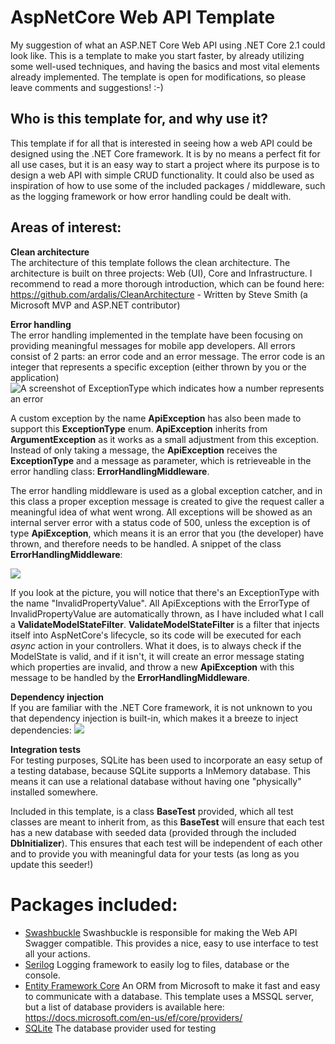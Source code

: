 # AspNetCore Web API Template
My suggestion of what an ASP.NET Core Web API using .NET Core 2.1 could look like. This is a template to make you start faster, by already utilizing some well-used techniques, and having the basics and most vital elements already implemented. 
The template is open for modifications, so please leave comments and suggestions! :-)


## Who is this template for, and why use it?
This template if for all that is interested in seeing how a web API could be designed using the .NET Core framework. It is by no means a perfect fit for all use cases, but it is an easy way to start a project where its purpose is to design a web API with simple CRUD functionality. It could also be used as inspiration of how to use some of the included packages / middleware, such as the logging framework or how error handling could be dealt with.

## Areas of interest:

**Clean architecture**  
The architecture of this template follows the clean architecture. The architecture is built on three projects: Web (UI), Core and Infrastructure.
I recommend to read a more thorough introduction, which can be found here: https://github.com/ardalis/CleanArchitecture - Written by Steve Smith (a Microsoft MVP and ASP.NET contributor)

**Error handling**  
The error handling implemented in the template have been focusing on providing meaningful messages for mobile app developers. All errors consist of 2 parts: an error code and an error message.
The error code is an integer that represents a specific exception (either thrown by you or the application)
![A screenshot of ExceptionType which indicates how a number represents an error](https://i.imgur.com/C8bpfu2.png)

A custom exception by the name **ApiException** has also been made to support this **ExceptionType** enum.
**ApiException** inherits from **ArgumentException** as it works as a small adjustment from this exception. Instead of only taking a message, the **ApiException** receives the **ExceptionType** and a message as parameter,  which is retrieveable in the error handling class: **ErrorHandlingMiddleware**.

The error handling middleware is used as a global exception catcher, and in this class a proper exception message is created to give the request caller a meaningful idea of what went wrong.
All exceptions will be showed as an internal server error with a status code of 500, unless the exception is of type **ApiException**, which means it is an error that you (the developer) have thrown, and therefore needs to be handled.
A snippet of the class **ErrorHandlingMiddleware**:

![](https://i.imgur.com/TkVTWDP.png)

If you look at the picture, you will notice that there's an ExceptionType with the name "InvalidPropertyValue". All ApiExceptions with the ErrorType of InvalidPropertyValue are automatically thrown, as I have included what I call a **ValidateModelStateFilter**. **ValidateModelStateFilter** is a filter that injects itself into AspNetCore's lifecycle, so its code will be executed for each *async* action in your controllers. What it does, is to always check if the ModelState is valid, and if it isn't, it will create an error message stating which properties are invalid, and throw a new **ApiException** with this message to be handled by the **ErrorHandlingMiddleware**.


**Dependency injection**  
If you are familiar with the .NET Core framework, it is not unknown to you that dependency injection is built-in, which makes it a breeze to inject dependencies:
![](https://i.imgur.com/fNDJ1CR.png)


**Integration tests**  
For testing purposes, SQLite has been used to incorporate an easy setup of a testing database, because SQLite supports a InMemory database. This means it can use a relational database without having one "physically" installed somewhere. 

Included in this template, is a class **BaseTest** provided, which all test classes are meant to inherit from, as this **BaseTest** will ensure that each test has a new database with seeded data (provided through the included **DbInitializer**). This ensures that each test will be independent of each other and to provide you with meaningful data for your tests (as long as you update this seeder!)


# Packages included:
* [Swashbuckle](https://github.com/domaindrivendev/Swashbuckle)
        Swashbuckle is responsible for making the Web API Swagger compatible. This provides a nice, easy to use interface to test all your actions.
* [Serilog](https://github.com/serilog/serilog-aspnetcore)
        Logging framework to easily log to files, database or the console.
* [Entity Framework Core](https://github.com/aspnet/EntityFrameworkCore)
        An ORM from Microsoft to make it fast and easy to communicate with a database. This template uses a MSSQL server, but a list of database providers is available here: https://docs.microsoft.com/en-us/ef/core/providers/
* [SQLite](https://github.com/aspnet/Microsoft.Data.Sqlite)
		The database provider used for testing


